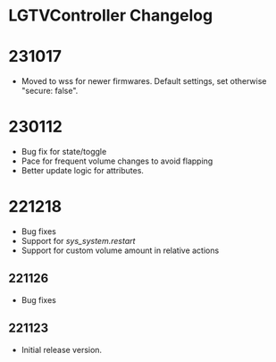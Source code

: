# LGTVController Changelog

# 231017
* Moved to wss for newer firmwares. Default settings, set otherwise "secure: false".

# 230112

* Bug fix for state/toggle
* Pace for frequent volume changes to avoid flapping
* Better update logic for attributes.

# 221218

* Bug fixes
* Support for *sys_system.restart*
* Support for custom volume amount in relative actions

## 221126

* Bug fixes

## 221123

* Initial release version.